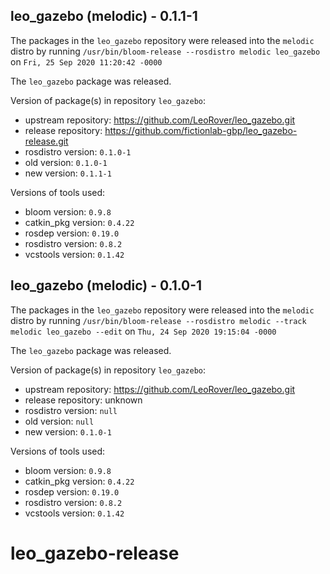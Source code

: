 ## leo_gazebo (melodic) - 0.1.1-1

The packages in the `leo_gazebo` repository were released into the `melodic` distro by running `/usr/bin/bloom-release --rosdistro melodic leo_gazebo` on `Fri, 25 Sep 2020 11:20:42 -0000`

The `leo_gazebo` package was released.

Version of package(s) in repository `leo_gazebo`:

- upstream repository: https://github.com/LeoRover/leo_gazebo.git
- release repository: https://github.com/fictionlab-gbp/leo_gazebo-release.git
- rosdistro version: `0.1.0-1`
- old version: `0.1.0-1`
- new version: `0.1.1-1`

Versions of tools used:

- bloom version: `0.9.8`
- catkin_pkg version: `0.4.22`
- rosdep version: `0.19.0`
- rosdistro version: `0.8.2`
- vcstools version: `0.1.42`


## leo_gazebo (melodic) - 0.1.0-1

The packages in the `leo_gazebo` repository were released into the `melodic` distro by running `/usr/bin/bloom-release --rosdistro melodic --track melodic leo_gazebo --edit` on `Thu, 24 Sep 2020 19:15:04 -0000`

The `leo_gazebo` package was released.

Version of package(s) in repository `leo_gazebo`:

- upstream repository: https://github.com/LeoRover/leo_gazebo.git
- release repository: unknown
- rosdistro version: `null`
- old version: `null`
- new version: `0.1.0-1`

Versions of tools used:

- bloom version: `0.9.8`
- catkin_pkg version: `0.4.22`
- rosdep version: `0.19.0`
- rosdistro version: `0.8.2`
- vcstools version: `0.1.42`


# leo_gazebo-release